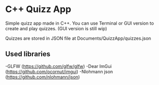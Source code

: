 # C++ Quizz App

Simple quizz app made in C++. You can use Terminal or GUI version to create and play quizzes. (GUI version is still wip)

Quizzes are stored in JSON file at Documents/QuizzApp/quizzes.json

## Used libraries
-GLFW (https://github.com/glfw/glfw)
-Dear ImGui (https://github.com/ocornut/imgui)
-Nlohmann json (https://github.com/nlohmann/json)
